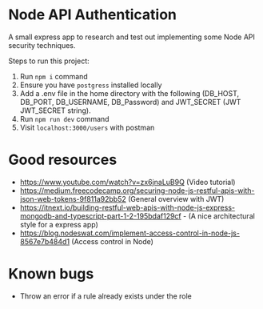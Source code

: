 # Node API Authentication

A small express app to research and test out implementing some Node API security techniques.

Steps to run this project:

1. Run `npm i` command
2. Ensure you have `postgress` installed locally
2. Add a .env file in the home directory with the following (DB_HOST, DB_PORT, DB_USERNAME, DB_Password) and JWT_SECRET (JWT JWT_SECRET string).
3. Run `npm run dev` command
4. Visit `localhost:3000/users` with postman

# Good resources
- https://www.youtube.com/watch?v=zx6jnaLuB9Q (Video tutorial)
- https://medium.freecodecamp.org/securing-node-js-restful-apis-with-json-web-tokens-9f811a92bb52 (General overview with JWT)
- https://itnext.io/building-restful-web-apis-with-node-js-express-mongodb-and-typescript-part-1-2-195bdaf129cf - (A nice architectural style for a express app)
- https://blog.nodeswat.com/implement-access-control-in-node-js-8567e7b484d1 (Access control in Node)

# Known bugs
- Throw an error if a rule already exists under the role